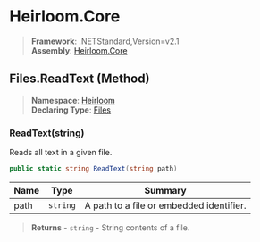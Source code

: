 # Heirloom.Core

> **Framework**: .NETStandard,Version=v2.1  
> **Assembly**: [Heirloom.Core][0]

## Files.ReadText (Method)

> **Namespace**: [Heirloom][0]  
> **Declaring Type**: [Files][1]

### ReadText(string)

Reads all text in a given file.

```cs
public static string ReadText(string path)
```

| Name | Type     | Summary                                  |
|------|----------|------------------------------------------|
| path | `string` | A path to a file or embedded identifier. |

> **Returns** - `string` - String contents of a file.

[0]: ../../../Heirloom.Core.md
[1]: ../Files.md
